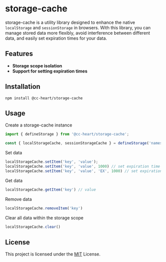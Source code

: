 # storage-cache

storage-cache is a utility library designed to enhance the native `localStorage` and `sessionStorage` in browsers. With this library, you can manage stored data more flexibly, avoid interference between different data, and easily set expiration times for your data.


## Features

- **Storage scope isolation**
- **Support for setting expiration times**

## Installation

```shell
npm install @cc-heart/storage-cache
```


## Usage

Create a storage-cache instance

```js
import { defineStorage } from '@cc-heart/storage-cache';

const { localStorageCache, sessionStorageCache } = defineStorage('namespace');
```

Set data

```js
localStorageCache.setItem('key', 'value');
localStorageCache.setItem('key', 'value', 1000) // set expiration time
localStorageCache.setItem('key', 'value', 'EX', 1000) // set expiration time in second
```

Get data

```js
localStorageCache.getItem('key') // value
```

Remove data

```js
localStorageCache.removeItem('key')
```

Clear all data within the storage scope

```js
localStorageCache.clear()
```

## License

This project is licensed under the [MIT](./LICENSE) License.
